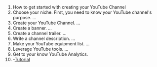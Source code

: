 1. How to get started with creating your YouTube Channel
2. Choose your niche. ‍First, you need to know your YouTube channel's purpose. ...
3. Create your YouTube Channel. ...
4. Create a banner. ...
5. Create a channel trailer. ...
6. Write a channel description. ...
7. Make your YouTube equipment list. ...
8. Leverage YouTube tools. ...
9. Get to your know YouTube Analytics.
10. -[Tutorial](https://www.youtube.com/watch?v=Pt1fZ1lhEmo)

